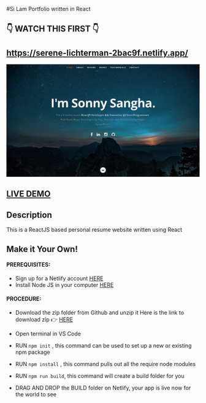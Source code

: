 #Si Lam Portfolio written in React      

## 👇 WATCH THIS FIRST 👇
## https://serene-lichterman-2bac9f.netlify.app/

![ReactJS Resume Website Template](resume-screenshot.png?raw=true "ReactJS Resume Website Template")

## <a href="https://serene-lichterman-2bac9f.netlify.app/">LIVE DEMO</a>

## Description
This is a ReactJS based personal resume website written using React

## Make it Your Own!
#### PREREQUISITES:
- Sign up for a Netlify account <a href='https://www.netlify.com'>HERE</a>
- Install Node JS in your computer <a href='https://nodejs.org/en/'>HERE</a>
#### PROCEDURE:
- Download the zip folder from Github and unzip it
Here is the link to download zip 👉
<a href='https://github.com/silam/react_portfolio'>HERE</a>

- Open terminal in VS Code
- RUN <code>npm init</code> , this command can be used to set up a new or existing npm package
- RUN <code>npm install</code> , this command pulls out all the require node modules
- RUN <code>npm run build</code>, this command will create a build folder for you
- DRAG AND DROP the BUILD folder on Netlify, your app is live now for the world to see



